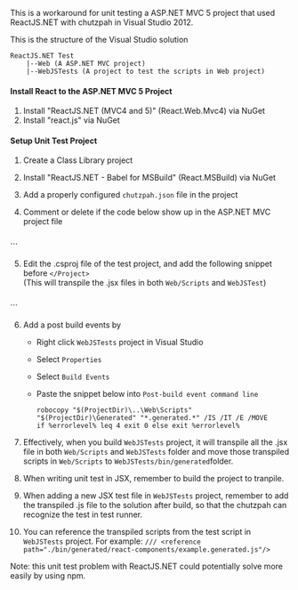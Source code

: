 This is a workaround for unit testing a ASP.NET MVC 5 project that used ReactJS.NET with chutzpah in Visual Studio 2012.

This is the structure of the Visual Studio solution
```
ReactJS.NET Test
    |--Web (A ASP.NET MVC project)
    |--WebJSTests (A project to test the scripts in Web project)
```

#### Install React to the ASP.NET MVC 5 Project
1. Install "ReactJS.NET (MVC4 and 5)" (React.Web.Mvc4) via NuGet 
2. Install "react.js" via NuGet

#### Setup Unit Test Project
1. Create a Class Library project
2. Install "ReactJS.NET - Babel for MSBuild" (React.MSBuild) via NuGet
3. Add a properly configured `chutzpah.json` file in the project
4.  Comment or delete if the code below show up in the ASP.NET MVC project file

    ```
   <Target Name="TransformBabel" AfterTargets="Build">
     <Exec Command="&quot;$(msbuildtoolspath)\msbuild.exe&quot; $(ProjectDirectory)TransformBabel.proj /p:OutputPath=$(OutputPath) /nr:false" />
   </Target>
    ```

5. Edit the .csproj file of the test project, and add the following snippet before `</Project>`<br />(This will transpile the .jsx files in both `Web/Scripts` and `WebJSTest`)

    ```
  <UsingTask AssemblyFile="$(OutputPath)\React.MSBuild.dll" TaskName="TransformBabel" />
  <Target Name="TransformBabel" BeforeTargets="Build">
    <TransformBabel SourceDir="$(MSBuildProjectDirectory)\..\Web\Scripts" />
    <TransformBabel SourceDir="$(ProjectDir)" />
  </Target>
    ```

6. Add a post build events by
    -  Right click `WebJSTests` project in Visual Studio
    -  Select `Properties`
    -  Select `Build Events`
    -  Paste the snippet below into `Post-build event command line` 

       ```
       robocopy "$(ProjectDir)\..\Web\Scripts" "$(ProjectDir)\Generated" "*.generated.*" /IS /IT /E /MOVE
       if %errorlevel% leq 4 exit 0 else exit %errorlevel%
       ```
       
7. Effectively, when you build `WebJSTests` project, it will transpile all the .jsx file in both `Web/Scripts` and `WebJSTests` folder and move those transpiled scripts in `Web/Scripts` to `WebJSTests/bin/generated`folder.
8. When writing unit test in JSX, remember to build the project to tranpile.
9. When adding a new JSX test file in `WebJSTests` project, remember to add the transpiled .js file to the solution after build, so that the chutzpah can recognize the test in test runner.
10. You can reference the transpiled scripts from the test script in `WebJSTests` project. For example: `/// <reference path="./bin/generated/react-components/example.generated.js"/>`


Note: this unit test problem with ReactJS.NET could potentially solve more easily by using npm.